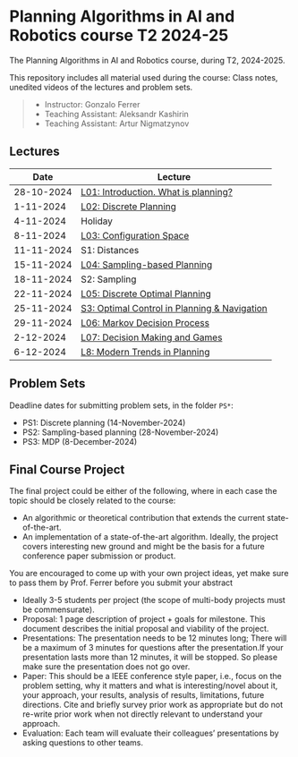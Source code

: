 # Planning Algorithms in AI and Robotics course T2 2024-25

The Planning Algorithms in AI and Robotics course, during T2, 2024-2025.

This repository includes all material used during the course: Class notes, unedited videos of the lectures and problem sets.

> * Instructor: Gonzalo Ferrer
> * Teaching Assistant: Aleksandr Kashirin
> * Teaching Assistant: Artur Nigmatzynov

## Lectures

| Date | Lecture |
| ---------- | ----------------- |
| 28-10-2024 | [L01: Introduction. What is planning?]() |
| 1-11-2024 | [L02: Discrete Planning]() |
| 4-11-2024 | Holiday |
| 8-11-2024 | [L03: Configuration Space]() |
| 11-11-2024 | S1: Distances |
| 15-11-2024 |  [L04: Sampling-based Planning]() |
| 18-11-2024 |  S2: Sampling |
| 22-11-2024 |  [L05: Discrete Optimal Planning]()|
| 25-11-2024 |  [S3: Optimal Control  in Planning & Navigation]() |
| 29-11-2024 |  [L06: Markov Decision Process]() |
| 2-12-2024 |  [L07: Decision Making and Games]() |
| 6-12-2024 |  [L8: Modern Trends in Planning]() |

## Problem Sets

Deadline dates for submitting problem sets, in the folder `PS*`:
 * PS1: Discrete planning (14-November-2024)
 * PS2: Sampling-based planning (28-November-2024)
 * PS3: MDP (8-December-2024)
 
## Final Course Project

The final project could be either of the following, where in each case the topic should be closely related to the course:

 * An algorithmic or theoretical contribution that extends the current state-of-the-art.
 * An implementation of a state-of-the-art algorithm. Ideally, the project covers interesting new ground and might be the basis for a future conference paper submission or product.
 
You are encouraged to come up with your own project ideas, yet make sure to pass them by Prof. Ferrer before you submit your abstract


 * Ideally 3-5 students per project (the scope of multi-body projects must be commensurate).
 * Proposal: 1 page description of project + goals for milestone. This document describes the initial proposal and viability of the project.
 * Presentations: The presentation needs to be 12 minutes long; There will be a maximum of 3 minutes for questions after the presentation.If your presentation lasts more than 12 minutes, it will be stopped. So please make sure the presentation does not go over.
 * Paper: This should be a IEEE conference style paper, i.e., focus on the problem setting, why it matters and what is interesting/novel about it, your approach, your results, analysis of results, limitations, future directions. Cite and briefly survey prior work as appropriate but do not re-write prior work when not directly relevant to understand your approach.
 * Evaluation: Each team will evaluate their colleagues’ presentations by asking questions to other teams.



